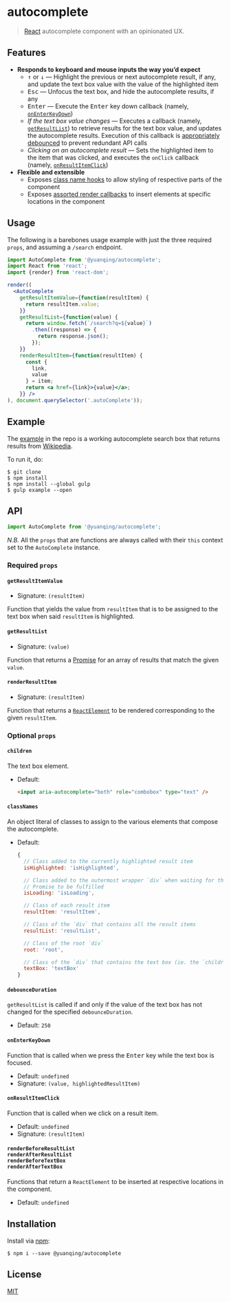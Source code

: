 # autocomplete

> [React](https://facebook.github.io/react/) autocomplete component with an opinionated UX.

## Features

- **Responds to keyboard and mouse inputs the way you&rsquo;d expect**
  - <kbd>&uarr;</kbd> or <kbd>&darr;</kbd> &mdash; Highlight the previous or next autocomplete result, if any, and update the text box value with the value of the highlighted item
  - <kbd>Esc</kbd> &mdash; Unfocus the text box, and hide the autocomplete results, if any
  - <kbd>Enter</kbd> &mdash; Execute the <kbd>Enter</kbd> key down callback (namely, [`onEnterKeyDown`](#onenterkeydown))
  - *If the text box value changes* &mdash; Executes a callback (namely, [`getResultList`](#getresultlist)) to retrieve results for the text box value, and updates the autocomplete results. Execution of this callback is [appropriately debounced](#debounceduration) to prevent redundant API calls
  - *Clicking on an autocomplete result* &mdash; Sets the highlighted item to the item that was clicked, and executes the `onClick` callback (namely, [`onResultItemClick`](#onresultitemclick))
- **Flexible and extensible**
  - Exposes [class name hooks](#classnames) to allow styling of respective parts of the component
  - Exposes [assorted render callbacks](renderbeforeresultlistrenderafterresultlistrenderbeforetextboxrenderaftertextbox) to insert elements at specific locations in the component

## Usage

The following is a barebones usage example with just the three required `props`, and assuming a `/search` endpoint.

```jsx
import AutoComplete from '@yuanqing/autocomplete';
import React from 'react';
import {render} from 'react-dom';

render((
  <AutoComplete
    getResultItemValue={function(resultItem) {
      return resultItem.value;
    }}
    getResultList={function(value) {
      return window.fetch(`/search?q=${value}`)
        .then((response) => {
          return response.json();
        });
    }}
    renderResultItem={function(resultItem) {
      const {
        link,
        value
      } = item;
      return <a href={link}>{value}</a>;
    }} />
), document.querySelector('.autoComplete'));
```

## Example

The [example](example/) in the repo is a working autocomplete search box that returns results from [Wikipedia](https://www.mediawiki.org/wiki/API:Main_page).

To run it, do:

```
$ git clone
$ npm install
$ npm install --global gulp
$ gulp example --open
```

## API

```js
import AutoComplete from '@yuanqing/autocomplete';
```

*N.B.* All the `props` that are functions are always called with their `this` context set to the `AutoComplete` instance.

### Required `props`

#### `getResultItemValue`

- Signature: `(resultItem)`

Function that yields the value from `resultItem` that is to be assigned to the text box when said `resultItem` is highlighted.

#### `getResultList`

- Signature: `(value)`

Function that returns a [Promise](https://github.com/stefanpenner/es6-promise) for an array of results that match the given `value`.

#### `renderResultItem`

- Signature: `(resultItem)`

Function that returns a [`ReactElement`](https://facebook.github.io/react/docs/top-level-api.html#react.createelement) to be rendered corresponding to the given `resultItem`.

### Optional `props`

#### `children`

The text box element.

- Default:

    ```html
    <input aria-autocomplete="both" role="combobox" type="text" />
    ```

#### `classNames`

An object literal of classes to assign to the various elements that compose the autocomplete.

- Default:

    ```js
    {
      // Class added to the currently highlighted result item
      isHighlighted: 'isHighlighted',

      // Class added to the outermost wrapper `div` when waiting for the `getResultList`
      // Promise to be fulfilled
      isLoading: 'isLoading',

      // Class of each result item
      resultItem: 'resultItem',

      // Class of the `div` that contains all the result items
      resultList: 'resultList',

      // Class of the root `div`
      root: 'root',

      // Class of the `div` that contains the text box (ie. the `children` prop)
      textBox: 'textBox'
    }
    ```

#### `debounceDuration`

`getResultList` is called if and only if the value of the text box has not changed for the specified `debounceDuration`.

- Default: `250`

#### `onEnterKeyDown`

Function that is called when we press the <kbd>Enter</kbd> key while the text box is focused.

- Default: `undefined`
- Signature: `(value, highlightedResultItem)`

#### `onResultItemClick`

Function that is called when we click on a result item.

- Default: `undefined`
- Signature: `(resultItem)`

#### `renderBeforeResultList`<br />`renderAfterResultList`<br />`renderBeforeTextBox`<br />`renderAfterTextBox`

Functions that return a `ReactElement` to be inserted at respective locations in the component.

- Default: `undefined`

## Installation

Install via [npm](https://npmjs.com):

```
$ npm i --save @yuanqing/autocomplete
```

## License

[MIT](LICENSE.md)
